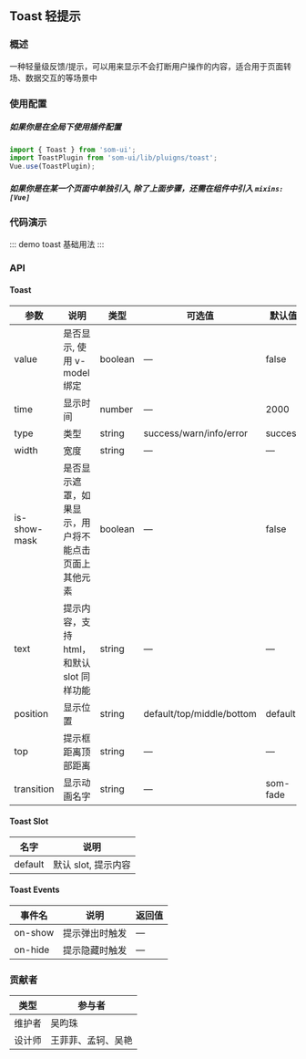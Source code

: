## Toast 轻提示

### 概述

一种轻量级反馈/提示，可以用来显示不会打断用户操作的内容，适合用于页面转场、数据交互的等场景中

### 使用配置

##### 如果你是在全局下使用插件配置
```js
import { Toast } from 'som-ui';
import ToastPlugin from 'som-ui/lib/pluigns/toast';
Vue.use(ToastPlugin);
```

##### 如果你是在某一个页面中单独引入, 除了上面步骤，还需在组件中引入 `mixins: [Vue]`

### 代码演示

::: demo toast
基础用法
:::

### API

#### Toast
| 参数      | 说明          | 类型      | 可选值                           | 默认值  |
|---------- |-------------- |---------- |--------------------------------  |-------- |
| value | 是否显示, 使用 v-model 绑定 | boolean | — | false |
| time | 显示时间 | number | — | 2000 |
| type | 类型  | string | success/warn/info/error | success | — |
| width | 宽度 | string | — | — |
| is-show-mask | 是否显示遮罩，如果显示，用户将不能点击页面上其他元素 | boolean | — | false |
| text | 提示内容，支持 html，和默认 slot 同样功能 | string | — | — |
| position | 显示位置 | string | default/top/middle/bottom | default |
| top | 提示框距离顶部距离 | string | — | — |
| transition | 显示动画名字 | string | — | som-fade |
#### Toast Slot
| 名字      | 说明          |
|---------- |-------------- |
| default | 默认 slot, 提示内容 |

#### Toast Events
| 事件名      | 说明          | 返回值                           |
|---------- |-------------- |--------------------------------  |
| on-show | 提示弹出时触发 | — |
| on-hide | 提示隐藏时触发 | — |

### 贡献者
| 类型       | 参与者                          |
|---------- |--------------------------------  |
| 维护者 | 吴昀珠 |
| 设计师 | 王菲菲、孟轲、吴艳 |

